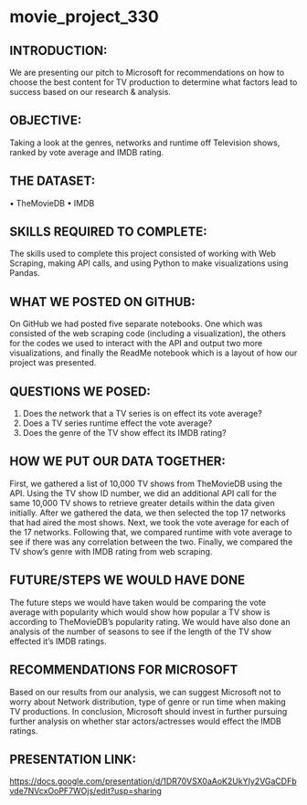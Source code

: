 # movie_project_330

## INTRODUCTION:
We are presenting our pitch to Microsoft for recommendations on how to choose the best content for TV production to determine what factors lead to success based on our research & analysis.

## OBJECTIVE:
Taking a look at the genres, networks and runtime off Television shows, ranked by vote average and IMDB rating.

## THE DATASET:
• TheMovieDB • IMDB

## SKILLS REQUIRED TO COMPLETE:
The skills used to complete this project consisted of working with Web Scraping, making API calls, and using Python to make visualizations using Pandas.

## WHAT WE POSTED ON GITHUB:
On GitHub we had posted five separate notebooks. One which was consisted of the web scraping code (including a visualization), the others for the codes we used to interact with the API and output two more visualizations, and finally the ReadMe notebook which is a layout of how our project was presented.

## QUESTIONS WE POSED:
1. Does the network that a TV series is on effect its vote average?
2. Does a TV series runtime effect the vote average? 
3. Does the genre of the TV show effect its IMDB rating?

## HOW WE PUT OUR DATA TOGETHER:
First, we gathered a list of 10,000 TV shows from TheMovieDB using the API. Using the TV show ID number, we did an additional API call for the same 10,000 TV shows to retrieve greater details within the data given initially. After we gathered the data, we then selected the top 17 networks that had aired the most shows. Next, we took the vote average for each of the 17 networks. Following that, we compared runtime with vote average to see if there was any correlation between the two. Finally, we compared the TV show’s genre with IMDB rating from web scraping.

## FUTURE/STEPS WE WOULD HAVE DONE
The future steps we would have taken would be comparing the vote average with popularity which would show how popular a TV show is according to TheMovieDB’s popularity rating. We would have also done an analysis of the number of seasons to see if the length of the TV show effected it’s IMDB ratings.

## RECOMMENDATIONS FOR MICROSOFT
Based on our results from our analysis, we can suggest Microsoft not to worry about Network distribution, type of genre or run time when making TV productions. In conclusion, Microsoft should invest in further pursuing further analysis on whether star actors/actresses would effect the IMDB ratings.

## PRESENTATION LINK:
https://docs.google.com/presentation/d/1DR70VSX0aAoK2UkYIy2VGaCDFbvde7NVcxOoPF7WOjs/edit?usp=sharing